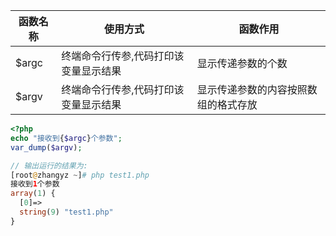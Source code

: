 
| 函数名称 | 使用方式                            | 函数作用         |
|---------|------------------------------------|------------------|
| $argc   | 终端命令行传参,代码打印该变量显示结果 | 显示传递参数的个数 |
| $argv   | 终端命令行传参,代码打印该变量显示结果 | 显示传递参数的内容按照数组的格式存放 |

```php
<?php
echo "接收到{$argc}个参数";
var_dump($argv);

// 输出运行的结果为:
[root@zhangyz ~]# php test1.php 
接收到1个参数
array(1) {
  [0]=>
  string(9) "test1.php"
}
```

